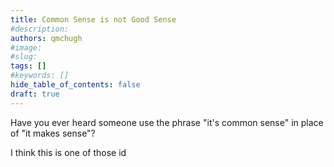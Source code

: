 ```yaml
---
title: Common Sense is not Good Sense
#description: 
authors: qmchugh
#image: 
#slug: 
tags: []
#keywords: []
hide_table_of_contents: false
draft: true
---
```


Have you ever heard someone use the phrase "it's common sense" in place of "it makes sense"?

I think this is one of those id